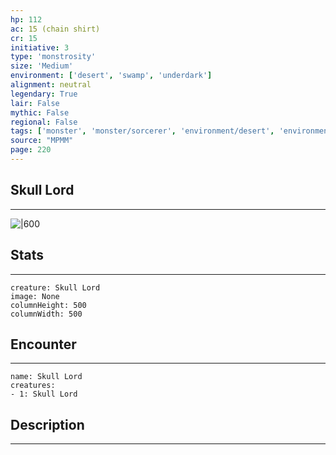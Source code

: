 ```yaml
---
hp: 112
ac: 15 (chain shirt)
cr: 15
initiative: 3
type: 'monstrosity'    
size: 'Medium'
environment: ['desert', 'swamp', 'underdark']
alignment: neutral
legendary: True
lair: False
mythic: False
regional: False
tags: ['monster', 'monster/sorcerer', 'environment/desert', 'environment/swamp', 'environment/underdark']
source: "MPMM"
page: 220
---
```


## Skull Lord
---

![|600](D:/Program%20Files/5e.tools/img/bestiary/MPMM/Skull%20Lord.webp)

## Stats
---

```statblock
creature: Skull Lord
image: None
columnHeight: 500
columnWidth: 500
```

## Encounter
---

```encounter-table
name: Skull Lord
creatures:
- 1: Skull Lord
```

## Description
---




